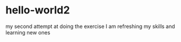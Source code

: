 # hello-world2
my second attempt at doing the exercise
I am refreshing my skills and learning new ones

